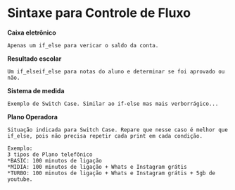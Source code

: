 # Sintaxe para Controle de Fluxo 

**Caixa eletrônico**

    Apenas um if_else para vericar o saldo da conta.

**Resultado escolar**

    Um if_elseif_else para notas do aluno e determinar se foi aprovado ou não.

**Sistema de medida**

    Exemplo de Switch Case. Similar ao if-else mas mais verborrágico... 

**Plano Operadora**

    Situação indicada para Switch Case. Repare que nesse caso é melhor que if_else, pois não precisa repetir cada print em cada condição.
    
    Exemplo:
    3 tipos de Plano telefônico 
    *BASIC: 100 minutos de ligação
    *MIDIA: 100 minutos de ligação + Whats e Instagram grátis
    *TURBO: 100 minutos de ligação + Whats e Instagram grátis + 5gb de youtube.

